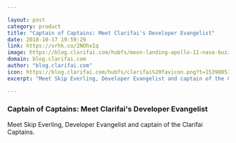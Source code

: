 ```yaml
---

layout: post
category: product
title: "Captain of Captains: Meet Clarifai's Developer Evangelist"
date: 2018-10-17 19:59:29
link: https://vrhk.co/2NOhxIq
image: https://blog.clarifai.com/hubfs/moon-landing-apollo-11-nasa-buzz-aldrin-41162.jpeg?t=1539805368842#keepProtocol
domain: blog.clarifai.com
author: "blog.clarifai.com"
icon: https://blog.clarifai.com/hubfs/clarifai%20favicon.png?t=1539805368842
excerpt: "Meet Skip Everling, Developer Evangelist and captain of the Clarifai Captains."

---
```


### Captain of Captains: Meet Clarifai's Developer Evangelist

Meet Skip Everling, Developer Evangelist and captain of the Clarifai Captains.